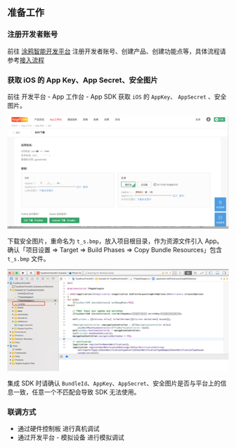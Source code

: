 ## 准备工作

### 注册开发者账号
前往 [涂鸦智能开发平台](https://iot.tuya.com) 注册开发者账号、创建产品、创建功能点等，具体流程请参考[接入流程](https://docs.tuya.com/zh/iot/device-intelligentize-in-5-minutes/device-intelligentize-in-5-minutes?id=K914joxbogkm6)

### 获取 iOS 的 App Key、App Secret、安全图片

前往 开发平台 - App 工作台 - App SDK 获取 `iOS` 的 `AppKey`、 `AppSecret` 、安全图片。

![](./images/ios-sdk-prepare.jpg)


下载安全图片，重命名为 `t_s.bmp`，放入项目根目录，作为资源文件引入 App。确认「项目设置 => Target => Build Phases => Copy Bundle Resources」包含 `t_s.bmp` 文件。

![](./images/ios-sdk-sec-pic.jpg)

集成 SDK 时请确认 `BundleId`、`AppKey`、`AppSecret`、安全图片是否与平台上的信息一致，任意一个不匹配会导致 SDK 无法使用。



### 联调方式
- 通过硬件控制板 进行真机调试
- 通过开发平台 - 模拟设备 进行模拟调试
